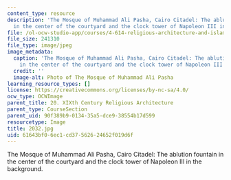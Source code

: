 ```yaml
---
content_type: resource
description: 'The Mosque of Muhammad Ali Pasha, Cairo Citadel: The ablution fountain
  in the center of the courtyard and the clock tower of Napoleon III in the background.'
file: /ol-ocw-studio-app/courses/4-614-religious-architecture-and-islamic-cultures-fall-2002/61643bf06ec1cd37562624652f019d6f_2032.jpg
file_size: 241310
file_type: image/jpeg
image_metadata:
  caption: 'The Mosque of Muhammad Ali Pasha, Cairo Citadel: The ablution fountain
    in the center of the courtyard and the clock tower of Napoleon III in the background.'
  credit: ''
  image-alt: Photo of The Mosque of Muhammad Ali Pasha
learning_resource_types: []
license: https://creativecommons.org/licenses/by-nc-sa/4.0/
ocw_type: OCWImage
parent_title: 20. XIXth Century Religious Architecture
parent_type: CourseSection
parent_uid: 90f389b9-0134-35a5-dce9-38554b17d599
resourcetype: Image
title: 2032.jpg
uid: 61643bf0-6ec1-cd37-5626-24652f019d6f
---
```

The Mosque of Muhammad Ali Pasha, Cairo Citadel: The ablution fountain in the center of the courtyard and the clock tower of Napoleon III in the background.